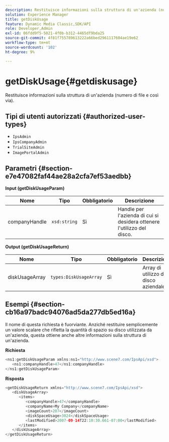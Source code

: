 ```yaml
---
description: Restituisce informazioni sulla struttura di un'azienda (numero di file e così via).
solution: Experience Manager
title: getDiskUsage
feature: Dynamic Media Classic,SDK/API
role: Developer,Admin
exl-id: 06fdd9f5-5021-4f0b-b312-4465df9bda25
source-git-commit: 4f81f755789613222a66bed2961117604ae19e62
workflow-type: tm+mt
source-wordcount: '102'
ht-degree: 9%

---
```


# getDiskUsage{#getdiskusage}

Restituisce informazioni sulla struttura di un&#39;azienda (numero di file e così via).

## Tipi di utenti autorizzati {#authorized-user-types}

* `IpsAdmin`
* `IpsCompanyAdmin`
* `TrialSiteAdmin`
* `ImagePortalAdmin`

## Parametri {#section-e7e47082faf44ae28a2cfa7ef53aedbb}

**Input (getDiskUsageParam)**

| Nome | Tipo | Obbligatorio | Descrizione |
|---|---|---|---|
| companyHandle | `xsd:string` | Sì | Handle per l&#39;azienda di cui si desidera ottenere l&#39;utilizzo del disco. |

**Output (getDiskUsageReturn)**

| Nome | Tipo | Obbligatorio | Descrizione |
|---|---|---|---|
| diskUsageArray | `types:DiskUsageArray` | Sì | Array di utilizzo del disco aziendale. |

## Esempi {#section-cb16a97badc94076ad5da277db5ed16a}

Il nome di questa richiesta è fuorviante. Anziché restituire semplicemente un valore scalare che rifletta la quantità di spazio su disco utilizzata da un&#39;azienda, questa ottiene anche altre informazioni sulla struttura di un&#39;azienda.

**Richiesta**

```java
<ns1:getDiskUsageParam xmlns:ns1="http://www.scene7.com/IpsApi/xsd">
   <ns1:companyHandle>47</ns1:companyHandle>
</ns1:getDiskUsageParam>
```

**Risposta**

```java
<getDiskUsageReturn xmlns="http://www.scene7.com/IpsApi/xsd">
   <diskUsageArray>
      <items>
         <companyHandle>47</companyHandle>
         <companyName>My Company</companyName>
         <imageCount>207</imageCount>
         <diskSpaceUsage>3024</diskSpaceUsage>
         <lastModified>2007-09-14T22:10:30.661-07:00</lastModified>
      </items>
   </diskUsageArray>
</getDiskUsageReturn>
```
